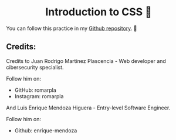 <h1 align="center"> Introduction to CSS 📖 </h1>

You can follow this practice in my [Github repository](https://github.com/enrique-mendoza/launchX-FrontEnd-Mission-02-CSS). 👀

## Credits:

Credits to Juan Rodrigo Martínez Plascencia - Web developer and cibersecurity specialist.

Follow him on:

- GitHub: romarpla
- Instagram: romarpla

And Luis Enrique Mendoza Higuera - Entry-level Software Engineer.

Follow him on:

- Github: enrique-mendoza
